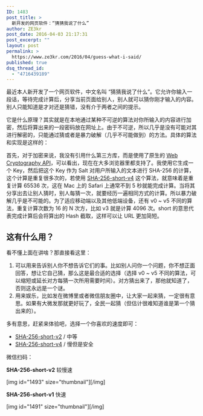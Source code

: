 ```yaml
---
ID: 1483
post_title: >
  新开发的网页软件：“猜猜我说了什么”
author: ZE3kr
post_date: 2016-04-03 21:17:31
post_excerpt: ""
layout: post
permalink: >
  https://www.ze3kr.com/2016/04/guess-what-i-said/
published: true
dsq_thread_id:
  - "4716439189"
---
```

最近本人新开发了一个网页软件，中文名叫 “猜猜我说了什么”。它允许你输入一段话，等待完成计算后，分享当前页面给别人，别人就可以猜你刚才输入的内容。别人只能知道是才对还是猜错，没有介于两者之间的提示。

它是什么原理？其实就是在本地通过某种不可逆的算法对你所输入的内容进行加密，然后将算出来的一段密码放在网址上。由于不可逆，所以几乎是没有可能对其进行解密的，只能通过猜或者是暴力破解（几乎不可能做到）的方法。具体的算法和实现是这样的<!--more-->：

首先，对于加密来说，我没有引用什么第三方库，而是使用了原生的 <a href="http://caniuse.com/#feat=cryptography" target="_blank">Web Cryptography API</a>，可以看出，现在在大多浏览器里都支持了。我使用它生成一个 Key，然后把这个 Key 作为 Salt 对用户所输入的文本进行 SHA-256 的计算，这个计算是重复很多次的，若使用 <a href="https://app.tlo.xyz/Guess-What-I-Said/sha-256-short-v4-zh.html" target="_blank">SHA-256-short-v4</a> 这个算法，就意味着是重复计算 65536 次，这在 Mac 上的 Safari 上通常不到 5 秒就能完成计算。当将其分享出去让别人猜时，别人每猜一次，就要经历一遍相同方式的计算。所以暴力破解几乎是不可能的。为了适应移动端以及其他低端设备，还有 v0 ~ v5 不同的算法，重复计算次数为 16 的 N 次方，比如 v3 就是计算 4096 次。short 的意思代表完成计算后会将算出的 Hash 截取，这样可以让 URL 更加简短。
<h2>这有什么用？</h2>
看不懂上面在讲啥？那直接看这里：
<ol>
	<li>可以用来告诉别人你不想告诉它们的事。比如别人问你一个问题，你不想正面回答，想让它自己猜，那么这是最合适的选择（选择 v0 ~ v5 不同的算法，可以缩短或延长对方每猜一次所用需要时间）。对方猜出来了，那他就知道了，否则这永远是一个谜。</li>
	<li>用来娱乐，比如发在微博里或者微信朋友圈中，让大家一起来猜，一定很有意思。如果有大微发那就更好玩了，全民一起猜（但估计很难知道谁是第一个猜出来的）。</li>
</ol>
多有意思，赶紧来体验吧，选择一个你喜欢的速度即可：
<ul>
	<li><a href="https://app.tlo.xyz/Guess-What-I-Said/sha-256-short-v2-zh.html">SHA-256-short-v2</a> / 中等</li>
	<li><a href="https://app.tlo.xyz/Guess-What-I-Said/sha-256-short-v4-zh.html">SHA-256-short-v4</a> / 慢但是安全</li>
</ul>
微信扫码：

<strong>SHA-256-short-v2</strong> 较慢速

[img id="1493" size="thumbnail"][/img]

<strong>SHA-256-short-v1</strong> 快速

[img id="1491" size="thumbnail"][/img]